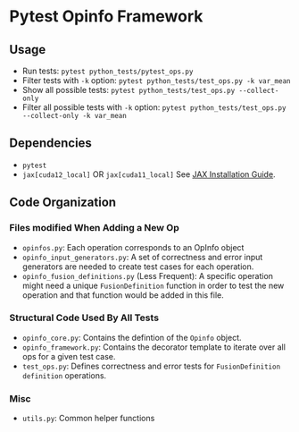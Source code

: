 <!--
 * SPDX-FileCopyrightText: Copyright (c) 2023-present NVIDIA CORPORATION & AFFILIATES.
 * All rights reserved.
 * SPDX-License-Identifier: BSD-3-Clause
-->

# Pytest Opinfo Framework

## Usage

* Run tests: `pytest python_tests/pytest_ops.py`
* Filter tests with `-k` option: `pytest python_tests/test_ops.py -k var_mean`
* Show all possible tests: `pytest python_tests/test_ops.py --collect-only`
* Filter all possible tests with `-k` option: `pytest python_tests/test_ops.py --collect-only -k var_mean`

## Dependencies
* `pytest`
* `jax[cuda12_local]` OR `jax[cuda11_local]` See [JAX Installation Guide](https://github.com/google/jax#pip-installation-gpu-cuda-installed-locally-harder).

## Code Organization
### Files modified When Adding a New Op
* `opinfos.py`: Each operation corresponds to an OpInfo object
* `opinfo_input_generators.py`: A set of correctness and error input generators are needed to create test cases for each operation.
* `opinfo_fusion_definitions.py` (Less Frequent): A specific operation might need a unique `FusionDefinition` function in order to test the new operation and that function would be added in this file.

### Structural Code Used By All Tests
* `opinfo_core.py`: Contains the defintion of the `Opinfo` object.
* `opinfo_framework.py`: Contains the decorator template to iterate over all ops for a given test case.
* `test_ops.py`: Defines correctness and error tests for `FusionDefinition` `definition` operations.

### Misc
* `utils.py`: Common helper functions
